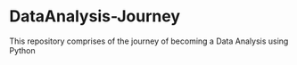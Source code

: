 # DataAnalysis-Journey
This repository comprises of the journey of becoming a Data Analysis using Python
